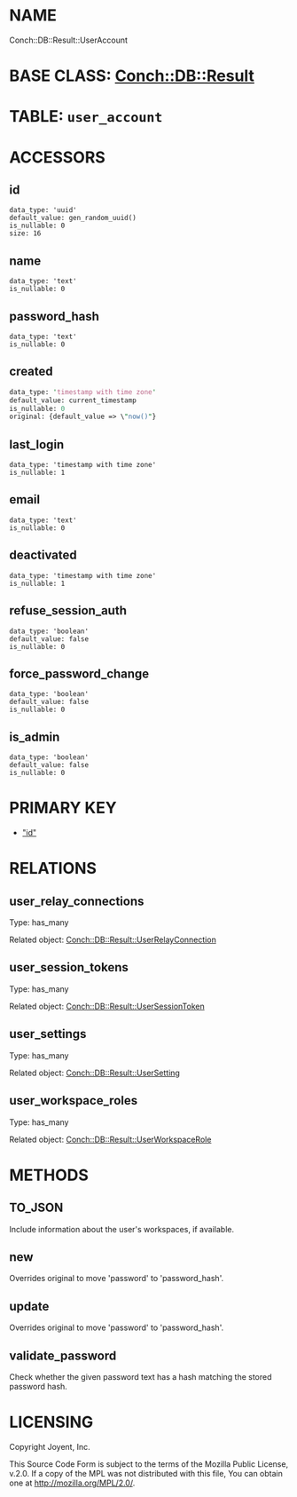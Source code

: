 # NAME

Conch::DB::Result::UserAccount

# BASE CLASS: [Conch::DB::Result](https://metacpan.org/pod/Conch::DB::Result)

# TABLE: `user_account`

# ACCESSORS

## id

```
data_type: 'uuid'
default_value: gen_random_uuid()
is_nullable: 0
size: 16
```

## name

```
data_type: 'text'
is_nullable: 0
```

## password\_hash

```
data_type: 'text'
is_nullable: 0
```

## created

```perl
data_type: 'timestamp with time zone'
default_value: current_timestamp
is_nullable: 0
original: {default_value => \"now()"}
```

## last\_login

```
data_type: 'timestamp with time zone'
is_nullable: 1
```

## email

```
data_type: 'text'
is_nullable: 0
```

## deactivated

```
data_type: 'timestamp with time zone'
is_nullable: 1
```

## refuse\_session\_auth

```
data_type: 'boolean'
default_value: false
is_nullable: 0
```

## force\_password\_change

```
data_type: 'boolean'
default_value: false
is_nullable: 0
```

## is\_admin

```
data_type: 'boolean'
default_value: false
is_nullable: 0
```

# PRIMARY KEY

- ["id"](#id)

# RELATIONS

## user\_relay\_connections

Type: has\_many

Related object: [Conch::DB::Result::UserRelayConnection](https://metacpan.org/pod/Conch::DB::Result::UserRelayConnection)

## user\_session\_tokens

Type: has\_many

Related object: [Conch::DB::Result::UserSessionToken](https://metacpan.org/pod/Conch::DB::Result::UserSessionToken)

## user\_settings

Type: has\_many

Related object: [Conch::DB::Result::UserSetting](https://metacpan.org/pod/Conch::DB::Result::UserSetting)

## user\_workspace\_roles

Type: has\_many

Related object: [Conch::DB::Result::UserWorkspaceRole](https://metacpan.org/pod/Conch::DB::Result::UserWorkspaceRole)

# METHODS

## TO\_JSON

Include information about the user's workspaces, if available.

## new

Overrides original to move 'password' to 'password\_hash'.

## update

Overrides original to move 'password' to 'password\_hash'.

## validate\_password

Check whether the given password text has a hash matching the stored password hash.

# LICENSING

Copyright Joyent, Inc.

This Source Code Form is subject to the terms of the Mozilla Public License,
v.2.0. If a copy of the MPL was not distributed with this file, You can obtain
one at http://mozilla.org/MPL/2.0/.
